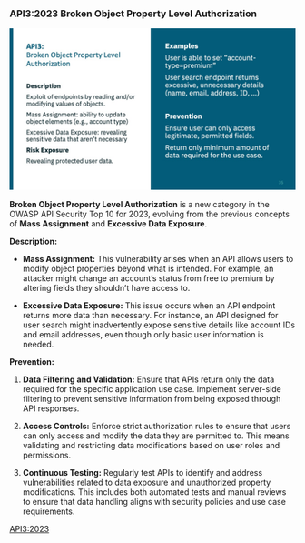 ### API3:2023 Broken Object Property Level Authorization

![](/API%20Security%20Fundamentals/images/ffb0cfc-cbd3-86d-77ed-3b087cd845_API3_BrokenObjectProperty.jpg)

**Broken Object Property Level Authorization** is a new category in the OWASP API Security Top 10 for 2023, evolving from the previous concepts of **Mass Assignment** and **Excessive Data Exposure**.

**Description:**
- **Mass Assignment:** This vulnerability arises when an API allows users to modify object properties beyond what is intended. For example, an attacker might change an account’s status from free to premium by altering fields they shouldn’t have access to.
  
- **Excessive Data Exposure:** This issue occurs when an API endpoint returns more data than necessary. For instance, an API designed for user search might inadvertently expose sensitive details like account IDs and email addresses, even though only basic user information is needed.

**Prevention:**
1. **Data Filtering and Validation:** Ensure that APIs return only the data required for the specific application use case. Implement server-side filtering to prevent sensitive information from being exposed through API responses.
   
2. **Access Controls:** Enforce strict authorization rules to ensure that users can only access and modify the data they are permitted to. This means validating and restricting data modifications based on user roles and permissions.

3. **Continuous Testing:** Regularly test APIs to identify and address vulnerabilities related to data exposure and unauthorized property modifications. This includes both automated tests and manual reviews to ensure that data handling aligns with security policies and use case requirements.

[API3:2023](https://owasp.org/API-Security/editions/2023/en/0xa3-broken-object-property-level-authorization/)